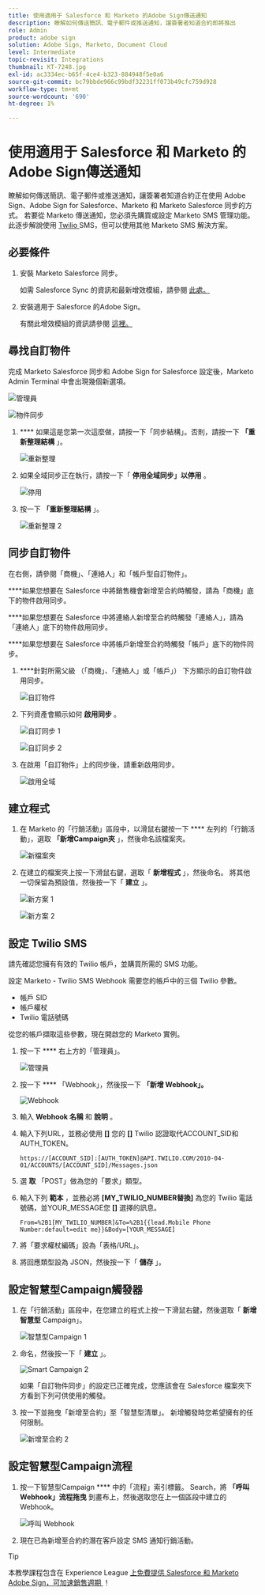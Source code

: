 ```yaml
---
title: 使用適用于 Salesforce 和 Marketo 的Adobe Sign傳送通知
description: 瞭解如何傳送簡訊、電子郵件或推送通知，讓簽署者知道合約即將推出
role: Admin
product: adobe sign
solution: Adobe Sign, Marketo, Document Cloud
level: Intermediate
topic-revisit: Integrations
thumbnail: KT-7248.jpg
exl-id: ac3334ec-b65f-4ce4-b323-884948f5e0a6
source-git-commit: bc79bbde966c99bdf32231ff073b49cfc759d928
workflow-type: tm+mt
source-wordcount: '690'
ht-degree: 1%

---
```


# 使用適用于 Salesforce 和 Marketo 的Adobe Sign傳送通知

瞭解如何傳送簡訊、電子郵件或推送通知，讓簽署者知道合約正在使用 Adobe Sign、Adobe Sign for Salesforce、Marketo 和 Marketo Salesforce 同步的方式。 若要從 Marketo 傳送通知，您必須先購買或設定 Marketo SMS 管理功能。 此逐步解說使用 [ Twilio ](https://launchpoint.marketo.com/twilio/twilio-sms-for-marketo/) SMS，但可以使用其他 Marketo SMS 解決方案。

## 必要條件

1. 安裝 Marketo Salesforce 同步。

   如需 Salesforce Sync 的資訊和最新增效模組，請參閱 [ 此處。](https://experienceleague.adobe.com/docs/marketo/using/product-docs/crm-sync/salesforce-sync/understanding-the-salesforce-sync.html)

1. 安裝適用于 Salesforce 的Adobe Sign。

   有關此增效模組的資訊請參閱 [ 這裡。](https://helpx.adobe.com/ca/sign/using/salesforce-integration-installation-guide.html)

## 尋找自訂物件

完成 Marketo Salesforce 同步和 Adobe Sign for Salesforce 設定後，Marketo Admin Terminal 中會出現幾個新選項。

![管理員](assets/adminTab.png)

![物件同步](assets/salesforceAdmin.png)

1. **** 如果這是您第一次這麼做，請按一下「同步結構」。否則，請按一下 **「重新整理結構** 」。

   ![重新整理](assets/refreshSchema1.png)

1. 如果全域同步正在執行，請按一下「 **停用全域同步」以停用** 。

   ![停用](assets/disableGlobal.png)

1. 按一下 **「重新整理結構** 」。

   ![重新整理 2](assets/refreshSchema2.png)

## 同步自訂物件

在右側，請參閱「商機」、「連絡人」和「帳戶型自訂物件」。

****&#x200B;如果您想要在 Salesforce 中將銷售機會新增至合約時觸發，請為「商機」底下的物件啟用同步。

****&#x200B;如果您想要在 Salesforce 中將連絡人新增至合約時觸發「連絡人」，請為「連絡人」底下的物件啟用同步。

****&#x200B;如果您想要在 Salesforce 中將帳戶新增至合約時觸發「帳戶」底下的物件同步。

1. ****&#x200B;針對所需父級 （「商機」、「連絡人」或「帳戶」） 下方顯示的自訂物件啟用同步。

   ![自訂物件](assets/customObjects.png)

1. 下列資產會顯示如何 **啟用同步** 。

   ![自訂同步 1](assets/customObjectSync1.png)

   ![自訂同步 2](assets/customObjectSync2.png)

1. 在啟用「自訂物件」上的同步後，請重新啟用同步。

   ![啟用全域](assets/enableGlobal.png)

## 建立程式

1. 在 Marketo 的「行銷活動」區段中，以滑鼠右鍵按一下 **** 左列的「行銷活動」，選取 **「新增Campaign夾** 」，然後命名該檔案夾。

   ![新檔案夾](assets/newFolder.png)

1. 在建立的檔案夾上按一下滑鼠右鍵，選取「 **新增程式** 」，然後命名。 將其他一切保留為預設值，然後按一下「 **建立** 」。

   ![新方案 1](assets/newProgram1.png)

   ![新方案 2](assets/newProgram2.png)

## 設定 Twilio SMS

請先確認您擁有有效的 Twilio 帳戶，並購買所需的 SMS 功能。

設定 Marketo - Twilio SMS Webhook 需要您的帳戶中的三個 Twilio 參數。

- 帳戶 SID
- 帳戶權杖
- Twilio 電話號碼

從您的帳戶擷取這些參數，現在開啟您的 Marketo 實例。

1. 按一下 **** 右上方的「管理員」。

   ![管理員](assets/adminTab.png)

1. 按一下 **** 「Webhook」，然後按一下 **「新增 Webhook」。**

   ![Webhook](assets/webhooks.png)

1. 輸入 **Webhook 名稱** 和 **說明** 。

1. 輸入下列URL，並務必使用 **[]** 您的 **[]** Twilio 認證取代ACCOUNT_SID和AUTH_TOKEN。

   ```
   https://[ACCOUNT_SID]:[AUTH_TOKEN]@API.TWILIO.COM/2010-04-01/ACCOUNTS/[ACCOUNT_SID]/Messages.json
   ```

1. 選 **取** 「POST」做為您的「要求」類型。

1. 輸入下列 **範本** ，並務必將 **[MY_TWILIO_NUMBER替換]** 為您的 Twilio 電話號碼，並YOUR_MESSAGE您 **[]** 選擇的訊息。

   ```
   From=%2B1[MY_TWILIO_NUMBER]&To=%2B1{{lead.Mobile Phone Number:default=edit me}}&Body=[YOUR_MESSAGE]
   ```

1. 將「要求權杖編碼」設為「表格/URL」。

1. 將回應類型設為 JSON，然後按一下「 **儲存** 」。

## 設定智慧型Campaign觸發器

1. 在「行銷活動」區段中，在您建立的程式上按一下滑鼠右鍵，然後選取「 **新增智慧型** Campaign」。

   ![智慧型Campaign 1](assets/smartCampaign1.png)

1. 命名，然後按一下「 **建立** 」。

   ![Smart Campaign 2](assets/smartCampaign3.png)

   如果「自訂物件同步」的設定已正確完成，您應該會在 Salesforce 檔案夾下方看到下列可供使用的觸發。

1. 按一下並拖曳「新增至合約」至「智慧型清單」。 新增觸發時您希望擁有的任何限制。

   ![新增至合約 2](assets/addedToAgreement2.png)

## 設定智慧型Campaign流程

1. 按一下智慧型Campaign **** 中的「流程」索引標籤。 Search，將 **「呼叫 Webhook」流程拖曳** 到畫布上，然後選取您在上一個區段中建立的 Webhook。

   ![呼叫 Webhook](assets/callWebhook.png)

1. 現在已為新增至合約的潛在客戶設定 SMS 通知行銷活動。

>[!TIP]
>
>本教學課程包含在 Experience League [ 上免費提供 Salesforce 和 Marketo Adobe Sign，可加速銷售週期 ](https://experienceleague.adobe.com/?recommended=Sign-U-1-2021.1) ！